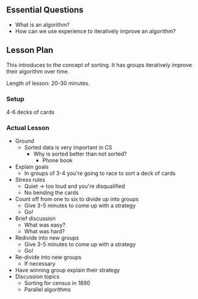 ## Essential Questions

- What is an algorithm?
- How can we use experience to iteratively improve an algorithm?

## Lesson Plan

This introduces to the concept of sorting. It has groups iteratively improve
their algorithm over time.

Length of lesson: 20-30 minutes.

### Setup

4-6 decks of cards

### Actual Lesson

- Ground
    - Sorted data is very important in CS
        - Why is sorted better than not sorted?
            - Phone book
- Explain goals
    - In groups of 3-4 you're going to race to sort a deck of cards
- Stress rules
    - Quiet -> too loud and you're disqualified
    - No bending the cards
- Count off from one to six to divide up into groups
    - Give 3-5 minutes to come up with a strategy
    - Go!
- Brief discussion
    - What was easy?
    - What was hard?
- Redivide into new groups
    - Give 3-5 minutes to come up with a strategy
    - Go!
- Re-divide into new groups
    - If necessary
- Have winning group explain their strategy
- Discussion topics
    - Sorting for census in 1890
    - Parallel algorithms
